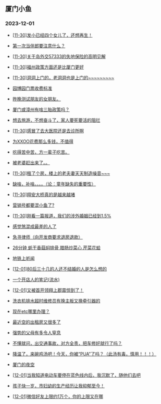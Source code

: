 ## 厦门小鱼 
### 2023-12-01

+ [[11-30]发小已经四个女儿了，还想再生！](http://bbs.xmfish.com/read-htm-tid-18113798.html)

+ [第一次当伴郎要注意什么？](http://bbs.xmfish.com/read-htm-tid-18113627.html)

+ [[11-30]关于岛外交57333的失地保险的高明见解](http://bbs.xmfish.com/read-htm-tid-18113658.html)

+ [[11-30]福州政策方面还是比厦门更好](http://bbs.xmfish.com/read-htm-tid-18113813.html)

+ [[11-30]洞洞上门的，老洞洞也是上门的~~~~~~~~~](http://bbs.xmfish.com/read-htm-tid-18113793.html)

+ [园博园门票收费标准](http://bbs.xmfish.com/read-htm-tid-18113854.html)

+ [昨晚测试朋友的女朋友。](http://bbs.xmfish.com/read-htm-tid-18113645.html)

+ [厦门或漳州有啥三胎政策吗？](http://bbs.xmfish.com/read-htm-tid-18113639.html)

+ [想去旅游，不想奋斗了，家人要死要活的阻拦](http://bbs.xmfish.com/read-htm-tid-18113620.html)

+ [[11-30]感冒了去大医院还是去诊所啊](http://bbs.xmfish.com/read-htm-tid-18113865.html)

+ [为XXOO花费那么多钱，不值得](http://bbs.xmfish.com/read-htm-tid-18113834.html)

+ [吃得苦中苦，方一辈子吃苦。](http://bbs.xmfish.com/read-htm-tid-18113653.html)

+ [被老婆赶出来了。。](http://bbs.xmfish.com/read-htm-tid-18113967.html)

+ [[11-30]租了个房，楼上的老夫妻天天制造噪音~~~](http://bbs.xmfish.com/read-htm-tid-18113973.html)

+ [缺啥，补啥。。。。（论：童年缺失的重要性）](http://bbs.xmfish.com/read-htm-tid-18113850.html)

+ [[11-30]翔安大桥真的是越来越堵](http://bbs.xmfish.com/read-htm-tid-18113969.html)

+ [营销号都要混小鱼了?](http://bbs.xmfish.com/read-htm-tid-18113726.html)

+ [[11-30]刚看一篇报道，我们的涉外婚姻已经到1.5%](http://bbs.xmfish.com/read-htm-tid-18113914.html)

+ [感觉煞混成最差的人了](http://bbs.xmfish.com/read-htm-tid-18114025.html)

+ [急寻律师（向开发商要求退房退款）](http://bbs.xmfish.com/read-htm-tid-18113852.html)

+ [26分钟 蚝干香菇焖排骨 腊肠炒菜心 芹菜花蛤](http://bbs.xmfish.com/read-htm-tid-18113823.html)

+ [地铁上听闻](http://bbs.xmfish.com/read-htm-tid-18114071.html)

+ [[12-01]80后三十几的人还不结婚的人是怎么想的](http://bbs.xmfish.com/read-htm-tid-18114137.html)

+ [一个开店人的笔记(流水)](http://bbs.xmfish.com/read-htm-tid-18114081.html)

+ [[12-01]又被首开领翔上郡震惊到了！](http://bbs.xmfish.com/read-htm-tid-18114176.html)

+ [洗衣机排水超时维修员有换主板又换牵引器的](http://bbs.xmfish.com/read-htm-tid-18113870.html)

+ [现在etc哪里办理？](http://bbs.xmfish.com/read-htm-tid-18113988.html)

+ [最近空的出租房又很多了](http://bbs.xmfish.com/read-htm-tid-18114247.html)

+ [强势的父母有多令人窒息](http://bbs.xmfish.com/read-htm-tid-18114104.html)

+ [不懂就问，出交通事故，对方全责，把车修好就行了吗？](http://bbs.xmfish.com/read-htm-tid-18114204.html)

+ [降温了，来碗鸡汤吧！今天，你被“PUA”了吗？（此汤有毒，慎用！！！）](http://bbs.xmfish.com/read-htm-tid-18114177.html)

+ [厦门的夜空](http://bbs.xmfish.com/read-htm-tid-18114092.html)

+ [[12-01]当我知道电动车要停在蓝色线内后，我沉默了，随他们去吧](http://bbs.xmfish.com/read-htm-tid-18114214.html)

+ [孩子快一岁，市妇幼的生产经历让我抑郁至今！](http://bbs.xmfish.com/read-htm-tid-18114391.html)

+ [[12-01]微信好友上限约1万个，你的上限又在哪](http://bbs.xmfish.com/read-htm-tid-18114224.html)

